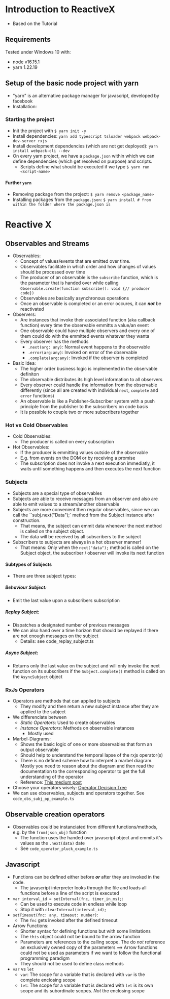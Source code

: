 # Introduction to ReactiveX
+ Based on the Tutorial [](https://www.youtube.com/watch?v=PhggNGsSQyg)

## Requirements
Tested under Windows 10 with:
+ node v16.15.1
+ yarn 1.22.19

## Setup of the basic node project with yarn
+ "yarn" is an alternative package manager for javascript, developed by facebook
+ Installation: [](https://linuxize.com/post/how-to-install-yarn-on-ubuntu-20-04/)

### Starting the project
+ Init the project with ```$ yarn init -y```
+ Install dependencies: ```yarn add typescript tsloader webpack webpack-dev-server rxjs```
+ Install development dependencies (which are not get deployed): ```yarn install webpack-cli --dev```
+ On every yarn project, we have a `package.json` within which we can define dependencies (which get resolved on purpose) and scripts. 
    - Scripts define what should be executed if we type ```$ yarn run <script-name>```
#### Further `yarn`
+ Removing package from the project: `$ yarn remove <package_name>`
+ Installing packages from the `package.json`: ```$ yarn install # from within the folder where the package.json is```

# Reactive X

## Observables and Streams
+ Observables: 
    - Concept of values/events that are emitted over time.
    - Observables facilitate in which order and how changes of values should be processed over time
    - The producer of an observable is the `subscribe` function, which is the parameter that is handed over while calling `Observable.create(function subscribe(): void {// producer code})`
    - Observables are basically asynchronous operations
    - Once an observable is completed or an error occures, it can ***not*** be reactivated
+ Observers:
    - Are instances that invoke their associated function (aka callback function) every time the observable emmitts a value/an event
    - One observable could have multiple observers and every one of them could do with the emmitted events whatever they wanta
    - Every observer has the methods 
        * `.next(arg: any)`: Normal event happens to the observable
        * `.error(arg:any)`: Invoked on error of the observable
        * `.complete(arg:any)`: Invoked if the observer is completed
+ Basic Idea: 
    - The higher order business logic is implemented in the observable definiton
    - The observable distributes its high level information to all observers
    - Every observer could handle the information from the observable differently (since all are created with individual `next`, `complete` and `error` functions)
    - An observable is like a Publisher-Subscriber system with a push principle from the publisher to the subscribers on code basis
    - It is possible to couple two or more subscribers together

### Hot vs Cold Observables
+ Cold Observables: 
    - The producer is called on every subscription
+ Hot Observables: 
    - If the producer is emmitting values outside of the observable
    - E.g. from events on the DOM or by receiving a promise
    - The subscription does not invoke a next execution immediatly, it waits until something happens and then executes the next function 

### Subjects
+ Subjects are a special type of observables
+ Subjects are able to receive messages from an observer and also are able to emit values to a stream/another observable
+ Subjects are more convenient then regular observables, since we can call the ``subj.next("Data");` method from the Subject instance after construction.
    - That means, the subject can emmit data whenever the next method is called on the subject object.
    - The data will be received by all subscribers to the subject
+ Subscribers to subjects are always in a hot observer manner!
    - That means: Only when the `next("data");` method is called on the Subject object, the subscriber / observer will invoke its next function 
#### Subtypes of Subjects
+ There are three subject types: 
##### Behaviour Subject:
+ Emit the last value upon a subscribers subscription
##### Replay Subject:
+ Dispatches a designated number of previous messages
+ We can also hand over a time horizon that should be replayed if there are not enough messages on the subject
    - Details: see code_replay_subject.ts

##### Async Subject: 
+ Returns only the last value on the subject and will only invoke the next function on its subscribers if the `Subject.complete()` method is called on the `AsyncSubject` object

### RxJs Operators
+ Operators are methods that can applied to subjects
    - They modify and then return a new subject instance after they are applied to the subject
+ We differenciate between
    - *Static Operators*: Used to create observables
    - *Instance Operators*: Methods on observable instances
        * Mostly used
+ Marbel-Diagrams: 
    - Shows the basic logic of one or more observables that form an output observable
    - Should help to understand the temporal lapse of the rxjs operator(s)
    - There is no defined scheme how to interpret a marbel diagram. Mostly you need to reason about the diagram and then read the documentation to the corresponding operator to get the full understanding of the operator
    - Reference: [This medium post](https://zach-gollwitzer.medium.com/how-to-read-an-rxjs-marble-diagram-f6e8dfa29781)
+ Choose your operators wisely: [Operator Decision Tree](https://rxjs-dev.firebaseapp.com/operator-decision-tree)
+ We can use observables, subjects and operators together. See `code_obs_subj_op_example.ts`

## Observable creation operators
+ Observables could be instanciated from different functions/methods, e.g. by the `from(json_obj)` function
    - The function uses the handed over javascript object and emmits it's values as the `.next(data)` date
    - See `code_operator_pluck_example.ts`

## Javascript
+ Functions can be defined either before ***or*** after they are invoked in the code.
    - The javascript interpreter looks through the file and loads all functions before a line of the script is executed
+ `var interval_id = setInterval(fnc, timer_in_ms);`:
    - Can be used to execute code in endless while loop
    - Stop it with `clearInterval(interval_id);`
+ `setTimeout(fnc: any, timeout: number)`:
    - The `fnc` gets invoked after the defined timeout
+ Arrow Functions:
    - Shorter syntax for defining functions but with some limitations
    - The `this` object could not be bound to the arrow function
    - Parameters are references to the calling scope. The do *not* reference an exclusively owned copy of the parameters ==> Arrow functions could not be used as parameters if we want to follow the functional programming paradigm
    - They should not be used to define class methods
+ `var` vs `let`
    + `var`: The scope for a variable that is declared with `var` is the complete enclosing scope
    + `let`: The scope for a variable that is declared with `let` is its own scope and its subordinate scopes. *Not* the enclosing scope